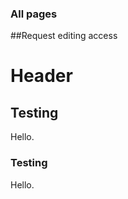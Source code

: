 <!-- TITLE: Welcome to ImpactWiki -->
<!-- SUBTITLE: Knowledgebase for impact investors, social entrepreneurs and evaluators -->

### All pages
##Request editing access
# Header
## Testing

Hello.

### Testing

Hello.